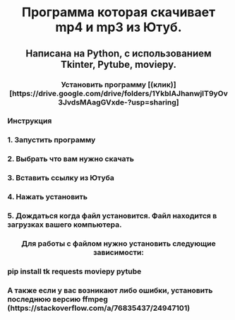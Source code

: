 <h1 align='center'>Программа которая скачивает mp4 и mp3 из Ютуб.</h1>
<h2 align='center'>Написана на Python, с использованием Tkinter, Pytube, moviepy.</h2>
<h3 align='center'>Установить программу [(клик)][https://drive.google.com/drive/folders/1YkbIAJhanwjIT9yOv3JvdsMAagGVxde-?usp=sharing] </h3>
<h3>Инструкция</h3>
<h3>1. Запустить программу</h3>
<h3>2. Выбрать что вам нужно скачать</h3>
<h3>3. Вставить ссылку из Ютуба</h3>
<h3>4. Нажать установить</h3>
<h3>5. Дождаться когда файл установится. Файл находится в загрузках вашего компьютера.
<h3 align='center' >Для работы с файлом нужно установить следующие зависимости: </h3>
<h3> pip install tk requests moviepy pytube </h3>
<h3>А также если у вас возникают либо ошибки, установить последнюю версию ffmpeg (https://stackoverflow.com/a/76835437/24947101) </h3>

